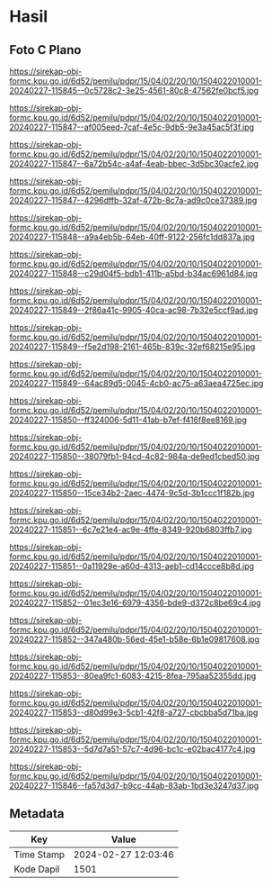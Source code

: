 # Hasil

## Foto C Plano

https://sirekap-obj-formc.kpu.go.id/6d52/pemilu/pdpr/15/04/02/20/10/1504022010001-20240227-115845--0c5728c2-3e25-4561-80c8-47562fe0bcf5.jpg

https://sirekap-obj-formc.kpu.go.id/6d52/pemilu/pdpr/15/04/02/20/10/1504022010001-20240227-115847--af005eed-7caf-4e5c-9db5-9e3a45ac5f3f.jpg

https://sirekap-obj-formc.kpu.go.id/6d52/pemilu/pdpr/15/04/02/20/10/1504022010001-20240227-115847--6a72b54c-a4af-4eab-bbec-3d5bc30acfe2.jpg

https://sirekap-obj-formc.kpu.go.id/6d52/pemilu/pdpr/15/04/02/20/10/1504022010001-20240227-115847--4296dffb-32af-472b-8c7a-ad9c0ce37389.jpg

https://sirekap-obj-formc.kpu.go.id/6d52/pemilu/pdpr/15/04/02/20/10/1504022010001-20240227-115848--a9a4eb5b-64eb-40ff-9122-256fc1dd837a.jpg

https://sirekap-obj-formc.kpu.go.id/6d52/pemilu/pdpr/15/04/02/20/10/1504022010001-20240227-115848--c29d04f5-bdb1-411b-a5bd-b34ac6961d84.jpg

https://sirekap-obj-formc.kpu.go.id/6d52/pemilu/pdpr/15/04/02/20/10/1504022010001-20240227-115849--2f86a41c-9905-40ca-ac98-7b32e5ccf9ad.jpg

https://sirekap-obj-formc.kpu.go.id/6d52/pemilu/pdpr/15/04/02/20/10/1504022010001-20240227-115849--f5e2d198-2161-465b-839c-32ef68215e95.jpg

https://sirekap-obj-formc.kpu.go.id/6d52/pemilu/pdpr/15/04/02/20/10/1504022010001-20240227-115849--64ac89d5-0045-4cb0-ac75-a63aea4725ec.jpg

https://sirekap-obj-formc.kpu.go.id/6d52/pemilu/pdpr/15/04/02/20/10/1504022010001-20240227-115850--ff324006-5d11-41ab-b7ef-f416f8ee8169.jpg

https://sirekap-obj-formc.kpu.go.id/6d52/pemilu/pdpr/15/04/02/20/10/1504022010001-20240227-115850--38079fb1-94cd-4c82-984a-de9ed1cbed50.jpg

https://sirekap-obj-formc.kpu.go.id/6d52/pemilu/pdpr/15/04/02/20/10/1504022010001-20240227-115850--15ce34b2-2aec-4474-9c5d-3b1ccc1f182b.jpg

https://sirekap-obj-formc.kpu.go.id/6d52/pemilu/pdpr/15/04/02/20/10/1504022010001-20240227-115851--6c7e21e4-ac9e-4ffe-8349-920b6803ffb7.jpg

https://sirekap-obj-formc.kpu.go.id/6d52/pemilu/pdpr/15/04/02/20/10/1504022010001-20240227-115851--0a11929e-a60d-4313-aeb1-cd14ccce8b8d.jpg

https://sirekap-obj-formc.kpu.go.id/6d52/pemilu/pdpr/15/04/02/20/10/1504022010001-20240227-115852--01ec3e16-6979-4356-bde9-d372c8be69c4.jpg

https://sirekap-obj-formc.kpu.go.id/6d52/pemilu/pdpr/15/04/02/20/10/1504022010001-20240227-115852--347a480b-56ed-45e1-b58e-6b1e09817608.jpg

https://sirekap-obj-formc.kpu.go.id/6d52/pemilu/pdpr/15/04/02/20/10/1504022010001-20240227-115853--80ea9fc1-6083-4215-8fea-795aa52355dd.jpg

https://sirekap-obj-formc.kpu.go.id/6d52/pemilu/pdpr/15/04/02/20/10/1504022010001-20240227-115853--d80d99e3-5cb1-42f8-a727-cbcbba5d71ba.jpg

https://sirekap-obj-formc.kpu.go.id/6d52/pemilu/pdpr/15/04/02/20/10/1504022010001-20240227-115853--5d7d7a51-57c7-4d96-bc1c-e02bac4177c4.jpg

https://sirekap-obj-formc.kpu.go.id/6d52/pemilu/pdpr/15/04/02/20/10/1504022010001-20240227-115846--fa57d3d7-b9cc-44ab-83ab-1bd3e3247d37.jpg


## Metadata

| Key        | Value               |
| ---------- | ------------------- |
| Time Stamp | 2024-02-27 12:03:46 |
| Kode Dapil | 1501                |



